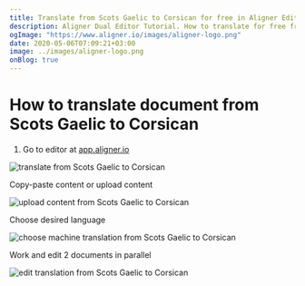 ```yaml
---
title: Translate from Scots Gaelic to Corsican for free in Aligner Editor
description: Aligner Dual Editor Tutorial. How to translate for free from Scots Gaelic to Corsican. Aligner is multilingual document management platform. 
ogImage: "https://www.aligner.io/images/aligner-logo.png"
date: 2020-05-06T07:09:21+03:00
image: ../images/aligner-logo.png
onBlog: true
---
```


# How to translate document from Scots Gaelic to Corsican

1. Go to editor at [app.aligner.io](https://app.aligner.io "Aligner App web page")

![translate from Scots Gaelic to Corsican](../aligner-blank-editor.png "translate from Scots Gaelic to Corsican")

Copy-paste content or upload content

![upload content from Scots Gaelic to Corsican](../aligner-uploaded-document.png "upload content from Scots Gaelic to Corsican")

Choose desired language

![choose machine translation from Scots Gaelic to Corsican](../aligner-language-dropdown.png "choose machine translation from Scots Gaelic to Corsican")

Work and edit 2 documents in parallel

![edit translation from Scots Gaelic to Corsican](../aligner-double-sitded-editor.png "edit translation from Scots Gaelic to Corsican")

